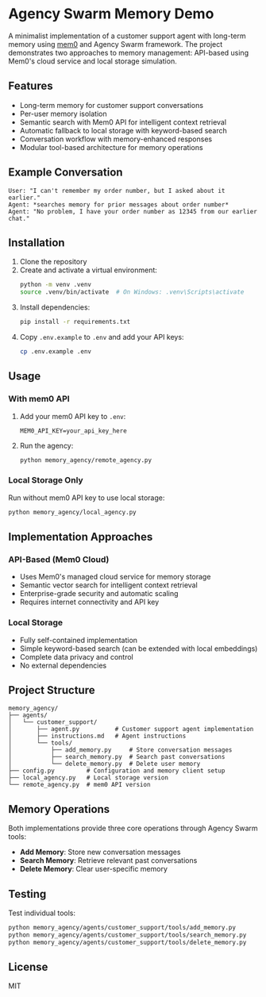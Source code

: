 # Agency Swarm Memory Demo

A minimalist implementation of a customer support agent with long-term memory using [mem0](https://github.com/mem0ai/mem0) and Agency Swarm framework. The project demonstrates two approaches to memory management: API-based using Mem0's cloud service and local storage simulation.

## Features

- Long-term memory for customer support conversations
- Per-user memory isolation
- Semantic search with Mem0 API for intelligent context retrieval
- Automatic fallback to local storage with keyword-based search
- Conversation workflow with memory-enhanced responses
- Modular tool-based architecture for memory operations

## Example Conversation

```
User: "I can't remember my order number, but I asked about it earlier."
Agent: *searches memory for prior messages about order number*
Agent: "No problem, I have your order number as 12345 from our earlier chat."
```

## Installation

1. Clone the repository
2. Create and activate a virtual environment:
   ```bash
   python -m venv .venv
   source .venv/bin/activate  # On Windows: .venv\Scripts\activate
   ```
3. Install dependencies:
   ```bash
   pip install -r requirements.txt
   ```
4. Copy `.env.example` to `.env` and add your API keys:
   ```bash
   cp .env.example .env
   ```

## Usage

### With mem0 API
1. Add your mem0 API key to `.env`:
   ```
   MEM0_API_KEY=your_api_key_here
   ```
2. Run the agency:
   ```bash
   python memory_agency/remote_agency.py
   ```

### Local Storage Only
Run without mem0 API key to use local storage:
```bash
python memory_agency/local_agency.py
```

## Implementation Approaches

### API-Based (Mem0 Cloud)
- Uses Mem0's managed cloud service for memory storage
- Semantic vector search for intelligent context retrieval
- Enterprise-grade security and automatic scaling
- Requires internet connectivity and API key

### Local Storage
- Fully self-contained implementation
- Simple keyword-based search (can be extended with local embeddings)
- Complete data privacy and control
- No external dependencies

## Project Structure

```
memory_agency/
├── agents/
│   └── customer_support/
│       ├── agent.py          # Customer support agent implementation
│       ├── instructions.md   # Agent instructions
│       └── tools/
│           ├── add_memory.py     # Store conversation messages
│           ├── search_memory.py  # Search past conversations
│           └── delete_memory.py  # Delete user memory
├── config.py         # Configuration and memory client setup
├── local_agency.py   # Local storage version
└── remote_agency.py  # mem0 API version
```

## Memory Operations

Both implementations provide three core operations through Agency Swarm tools:
- **Add Memory**: Store new conversation messages
- **Search Memory**: Retrieve relevant past conversations
- **Delete Memory**: Clear user-specific memory

## Testing

Test individual tools:
```bash
python memory_agency/agents/customer_support/tools/add_memory.py
python memory_agency/agents/customer_support/tools/search_memory.py
python memory_agency/agents/customer_support/tools/delete_memory.py
```

## License

MIT